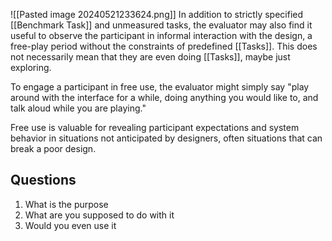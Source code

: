 ![[Pasted image 20240521233624.png]]
In addition to strictly specified [[Benchmark Task]] and unmeasured tasks, the evaluator may also find it useful to observe the participant in informal interaction with the design, a free-play period without the constraints of predefined [[Tasks]]. This does not necessarily mean that they are even doing [[Tasks]], maybe just exploring.

To engage a participant in free use, the evaluator might simply say "play around with the interface for a while, doing anything you would like to, and talk aloud while you are playing." 

Free use is valuable for revealing participant expectations and system behavior in situations not anticipated by designers, often situations that can break a poor design.
## Questions
1. What is the purpose
2. What are you supposed to do with it
3. Would you even use it